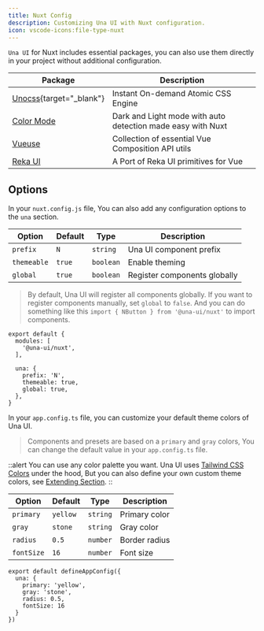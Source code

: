 ```yaml
---
title: Nuxt Config
description: Customizing Una UI with Nuxt configuration.
icon: vscode-icons:file-type-nuxt
---
```


`Una UI` for Nuxt includes essential packages, you can also use them directly in your project without additional configuration.

| Package                                        | Description                                                 |
| ---------------------------------------------- | ----------------------------------------------------------- |
| [Unocss](https://unocss.dev/){target="_blank"} | Instant On-demand Atomic CSS Engine                         |
| [Color Mode](https://color-mode.nuxtjs.org/)   | Dark and Light mode with auto detection made easy with Nuxt |
| [Vueuse](https://vueuse.org/)                  | Collection of essential Vue Composition API utils           |
| [Reka UI](https://www.reka-ui.com/)            | A Port of Reka UI primitives for Vue                        |

## Options

In your `nuxt.config.js` file, You can also add any configuration options to the `una` section.

| Option      | Default | Type      | Description                  |
| ----------- | ------- | --------- | ---------------------------- |
| `prefix`    | `N`     | `string`  | Una UI component prefix      |
| `themeable` | `true`  | `boolean` | Enable theming               |
| `global`    | `true`  | `boolean` | Register components globally |

> By default, Una UI will register all components globally. If you want to register components manually, set `global` to `false`. And you can do something like this `import { NButton } from '@una-ui/nuxt'` to import components.

```js{}[nuxt.config.js]
export default {
  modules: [
    '@una-ui/nuxt',
  ],

  una: {
    prefix: 'N',
    themeable: true,
    global: true,
  },
}
```

In your `app.config.ts` file, you can customize your default theme colors of Una UI.

> Components and presets are based on a `primary` and `gray` colors, You can change the default value in your `app.config.ts` file.

::alert
You can use any color palette you want. Una UI uses [Tailwind CSS Colors](https://tailwindcss.com/docs/customizing-colors) under the hood, But you can also define your own custom theme colors, see [Extending Section](#overriding-and-extending).
::

| Option     | Default  | Type     | Description   |
| ---------- | -------- | -------- | ------------- |
| `primary`  | `yellow` | `string` | Primary color |
| `gray`     | `stone`  | `string` | Gray color    |
| `radius`   | `0.5`    | `number` | Border radius |
| `fontSize` | `16`     | `number` | Font size     |

```ts{}[app.config.ts]
export default defineAppConfig({
  una: {
    primary: 'yellow',
    gray: 'stone',
    radius: 0.5,
    fontSize: 16
  }
})
```
